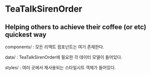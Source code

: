 # TeaTalkSirenOrder
Helping others to achieve their coffee (or etc) quickest way
------------------------------------------------------------
components/
  : 모든 리액트 컴포넌트는 여기 존재한다.

data/
  : TeaTalkSirenOrder에 필요한 각 데이터 모델이 들어있다.

styles/
  : 여러 곳에서 재사용되는 스타일시트 객체가 들어있다.

